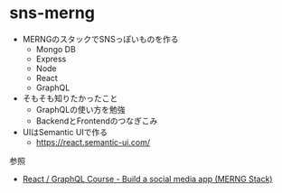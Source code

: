 # sns-merng

- MERNGのスタックでSNSっぽいものを作る
  - Mongo DB
  - Express
  - Node
  - React
  - GraphQL
- そもそも知りたかったこと
  - GraphQLの使い方を勉強
  - BackendとFrontendのつなぎこみ
- UIはSemantic UIで作る
  - https://react.semantic-ui.com/

参照
- [React / GraphQL Course - Build a social media app (MERNG Stack)](https://www.youtube.com/watch?v=n1mdAPFq2Os&ab_channel=freeCodeCamp.org)